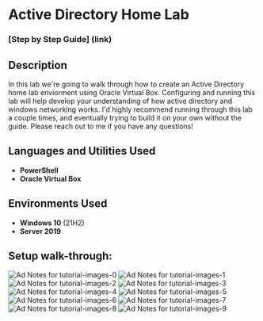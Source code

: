 <h1>Active Directory Home Lab</h1>

 ### [Step by Step Guide] (link)

<h2>Description</h2>
In this lab we're going to walk through how to create an Active Directory home lab enviorment using Oracle Virtual Box. Configuring and running this lab will help develop your understanding of how active directory and windows networking works. I'd highly recommend running through this lab a couple times, and eventually trying to build it on your own without the guide. Please reach out to me if you have any questions!
<br />


<h2>Languages and Utilities Used</h2>

- <b>PowerShell</b> 
- <b>Oracle Virtual Box</b>

<h2>Environments Used </h2>

- <b>Windows 10</b> (21H2)
- <b>Server 2019</b>

<h2>Setup walk-through:</h2>

<p align="center">
 
![Ad Notes for tutorial-images-0](https://github.com/user-attachments/assets/c61da5ba-6ce6-40a0-b007-6c9b3b0daf16)
![Ad Notes for tutorial-images-1](https://github.com/user-attachments/assets/e3cea63c-9b64-4511-802f-dfc696deb4d1)
![Ad Notes for tutorial-images-2](https://github.com/user-attachments/assets/48186512-05d3-483e-88df-dd50ee21a35d)
![Ad Notes for tutorial-images-3](https://github.com/user-attachments/assets/07937508-9dd5-4751-b2b7-d1efe117de63)
![Ad Notes for tutorial-images-4](https://github.com/user-attachments/assets/ce82a52b-32fc-4e9b-b6ad-95b284196d38)
![Ad Notes for tutorial-images-5](https://github.com/user-attachments/assets/355f4bd1-4320-4238-8695-a98d53b59fd9)
![Ad Notes for tutorial-images-6](https://github.com/user-attachments/assets/190fdb9b-2e0f-4e0b-af54-d26e9c2dd6cf)
![Ad Notes for tutorial-images-7](https://github.com/user-attachments/assets/c98e789b-57ef-4e60-956f-0d492c187aae)
![Ad Notes for tutorial-images-8](https://github.com/user-attachments/assets/ef28feb1-f028-4e5e-9993-b18cbd03baa0)
![Ad Notes for tutorial-images-9](https://github.com/user-attachments/assets/f740661d-c390-4fca-8187-f6d23ba2d64d)




<!--
 ```diff
- text in red
+ text in green
! text in orange
# text in gray
@@ text in purple (and bold)@@
```
--!>
